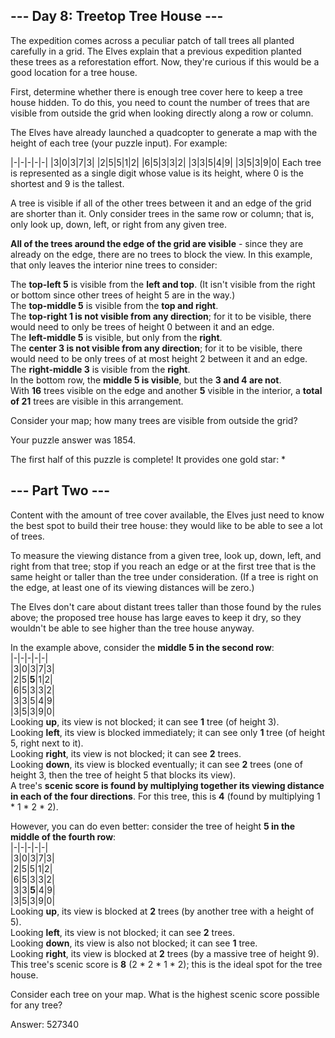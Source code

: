 ## --- Day 8: Treetop Tree House ---  
The expedition comes across a peculiar patch of tall trees all planted carefully in a grid. The Elves explain that a previous expedition planted these trees as a reforestation effort. Now, they're curious if this would be a good location for a tree house.  
  
First, determine whether there is enough tree cover here to keep a tree house hidden. To do this, you need to count the number of trees that are visible from outside the 
grid when looking directly along a row or column.  
  
The Elves have already launched a quadcopter to generate a map with the height of each tree (your puzzle input). For example:  
  
|-|-|-|-|-|
|3|0|3|7|3|
|2|5|5|1|2|
|6|5|3|3|2|
|3|3|5|4|9|
|3|5|3|9|0|
Each tree is represented as a single digit whose value is its height, where 0 is the shortest and 9 is the tallest.  
  
A tree is visible if all of the other trees between it and an edge of the grid are shorter than it. Only consider trees in the same row or column; that is, only look up, 
down, left, or right from any given tree.  
  
**All of the trees around the edge of the grid are visible** - since they are already on the edge, there are no trees to block the view. 
In this example, that only leaves the interior nine trees to consider:  
  
The **top-left 5** is visible from the **left and top**. (It isn't visible from the right or bottom since other trees of height 5 are in the way.)  
The **top-middle 5** is visible from the **top and right**.  
The **top-right 1 is not visible from any direction**; for it to be visible, there would need to only be trees of height 0 between it and an edge.  
The **left-middle 5** is visible, but only from the **right**.  
The **center 3 is not visible from any direction**; for it to be visible, there would need to be only trees of at most height 2 between it and an edge.  
The **right-middle 3** is visible from the **right**.  
In the bottom row, the **middle 5 is visible**, but the **3 and 4 are not**.  
With **16** trees visible on the edge and another **5** visible in the interior, a **total of 21** trees are visible in this arrangement.  
  
Consider your map; how many trees are visible from outside the grid?  
  
Your puzzle answer was 1854.  
  
The first half of this puzzle is complete! It provides one gold star: *  
  
## --- Part Two ---  
Content with the amount of tree cover available, the Elves just need to know the best spot to build their tree house: they would like to be able to see a lot of trees.  
  
To measure the viewing distance from a given tree, look up, down, left, and right from that tree; stop if you reach an edge or at the first tree that is the same height 
or taller than the tree under consideration. (If a tree is right on the edge, at least one of its viewing distances will be zero.)  
  
The Elves don't care about distant trees taller than those found by the rules above; the proposed tree house has large eaves to keep it dry, so they wouldn't be able to 
see higher than the tree house anyway.  
  
In the example above, consider the **middle 5 in the second row**:  
|-|-|-|-|-|  
|3|0|3|7|3|  
|2|5|**5**|1|2|  
|6|5|3|3|2|  
|3|3|5|4|9|  
|3|5|3|9|0|  
Looking **up**, its view is not blocked; it can see **1** tree (of height 3).  
Looking **left**, its view is blocked immediately; it can see only **1** tree (of height 5, right next to it).  
Looking **right**, its view is not blocked; it can see **2** trees.  
Looking **down**, its view is blocked eventually; it can see **2** trees (one of height 3, then the tree of height 5 that blocks its view).  
A tree's **scenic score is found by multiplying together its viewing distance in each of the four directions**. For this tree, this is **4** (found by multiplying 1 * 1 * 
2 * 2).  
  
However, you can do even better: consider the tree of height **5 in the middle of the fourth row**:  
|-|-|-|-|-|  
|3|0|3|7|3|  
|2|5|5|1|2|  
|6|5|3|3|2|  
|3|3|**5**|4|9|  
|3|5|3|9|0|  
Looking **up**, its view is blocked at **2** trees (by another tree with a height of 5).  
Looking **left**, its view is not blocked; it can see **2** trees.  
Looking **down**, its view is also not blocked; it can see **1** tree.  
Looking **right**, its view is blocked at **2** trees (by a massive tree of height 9).  
This tree's scenic score is **8** (2 * 2 * 1 * 2); this is the ideal spot for the tree house.  
  
Consider each tree on your map. What is the highest scenic score possible for any tree?  
  
Answer: 527340  
